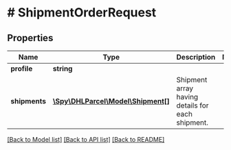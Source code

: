 # # ShipmentOrderRequest

## Properties

Name | Type | Description | Notes
------------ | ------------- | ------------- | -------------
**profile** | **string** |  |
**shipments** | [**\Spy\DHLParcel\Model\Shipment[]**](Shipment.md) | Shipment array having details for each shipment. |

[[Back to Model list]](../../README.md#models) [[Back to API list]](../../README.md#endpoints) [[Back to README]](../../README.md)
